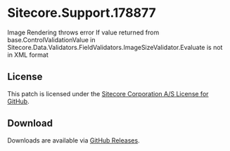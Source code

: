 # Sitecore.Support.178877
Image Rendering throws error If value returned from base.ControlValidationValue in Sitecore.Data.Validators.FieldValidators.ImageSizeValidator.Evaluate is not in XML format

## License  
This patch is licensed under the [Sitecore Corporation A/S License for GitHub](https://github.com/sitecoresupport/Sitecore.Support.178877/blob/master/LICENSE).  

## Download  
Downloads are available via [GitHub Releases](https://github.com/sitecoresupport/Sitecore.Support.178877/releases).  
